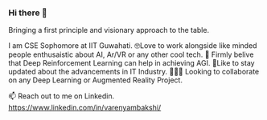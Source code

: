 ### Hi there 👋
Bringing a first principle and visionary approach to the table. 

I am CSE Sophomore at IIT Guwahati. 
🤓Love to work alongside like minded people enthusaistic about AI, Ar/VR or any other cool tech.
🔭 Firmly belive that Deep Reinforcement Learning can help in achieving AGI.
🧐Like to stay updated about the advancements in IT Industry.
👨🏻‍✈️ Looking to collaborate on any Deep Learning or Augmented Reality Project.

📫 Reach out to me on Linkedin. https://www.linkedin.com/in/varenyambakshi/


<!--
**varenyamBakshi/varenyamBakshi** is a ✨ _special_ ✨ repository because its `README.md` (this file) appears on your GitHub profile.

Here are some ideas to get you started:

- 🔭 I’m currently working on ...
- 🌱 I’m currently learning ...
- 👯 I’m looking to collaborate on ...
- 🤔 I’m looking for help with ...
- 💬 Ask me about ...
- 📫 How to reach me: ...
- 😄 Pronouns: ...
- ⚡ Fun fact: ...
-->
